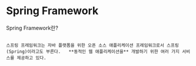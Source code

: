 Spring Framework
======

Spring Framework란?

<pre>
<code>
스프링 프레임워크는 자바 플랫폼을 위한 오픈 소스 애플리케이션 프레임워크로서 스프링(Spring)이라고도 부른다.   **동적인 웹 애플리케이션을** 개발하기 위한 여러 가지 서비스를 제공하고 있다.

</code>
<pre>